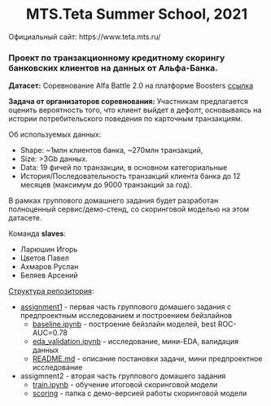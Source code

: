 <h1 style="text-align:center">MTS.Teta Summer School, 2021</h1>

<p align="left">Официальный сайт: https://www.teta.mts.ru/</p>

### Проект по транзакционному кредитному скорингу банковских клиентов на данных от Альфа-Банка.

<b>Датасет:</b> Соревнование Alfa Battle 2.0 на платформе Boosters [ссылка](https://boosters.pro/championship/alfabattle2/data)

<b>Задача от организаторов соревнования:</b> Участникам предлагается оценить вероятность того, что клиент выйдет в дефолт, основываясь на истории потребительского поведения по карточным транзакциям.

Об используемых данных:
- Shape: ~1млн клиентов банка, ~270млн транзакций, 
- Size: >3Gb данных.
- Data: 19 фичей по транзакции, в основном категориальные
- История/Последовательность транзакций клиента банка до 12 месяцев (максимум до 9000 транзакций за год).

В рамках группового домашнего задания будет разработан полноценный сервис/демо-стенд, со скоринговой моделью на этом датасете.

Команда <b>slaves</b>:
- Ларюшин Игорь
- Цветов Павел
- Ахмаров Руслан
- Беляев Арсений

<span style="text-decoration:underline">Структура репозитория</span>:
- [assignment1](assignment1) - первая часть группового домашего задания с предпроектным исследованием и построением бейзлайнов
  * [baseline.ipynb](assignment1/baseline.ipynb) - построение бейзлайн моделей, best ROC-AUC=0.78
  * [eda_validation.ipynb](assignment1/eda_validation.ipynb) - исследование, мини-EDA, валидация данных
  * [README.md](assignment1/README.md) - описание постановки задачи, мини предпроектное исследование
- assigmnent2 - вторая часть группового домашего задания
  * [train.ipynb](assignment2/train.ipynb) - обучение итоговой скоринговой модели
  * [scoring](assignment2/scoring) - папка с демо-версией работы скоринговой модели
